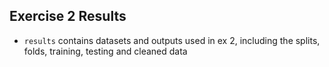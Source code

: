 ## Exercise 2 Results

- `results` contains datasets and outputs used in ex 2, including the splits, folds, training, testing and cleaned data

